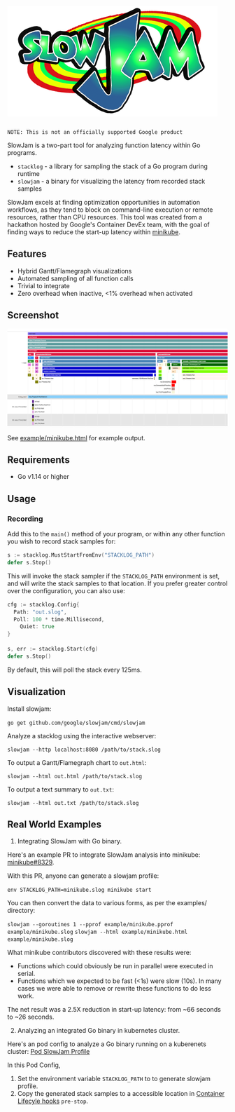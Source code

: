 # ![logo](docs/slowjam.png)

`NOTE: This is not an officially supported Google product`

SlowJam is a two-part tool for analyzing function latency within Go programs.

* `stacklog` - a library for sampling the stack of a Go program during runtime
* `slowjam` - a binary for visualizing the latency from recorded stack samples

SlowJam excels at finding optimization opportunities in automation workflows, as they tend to block on command-line execution or remote resources, rather than CPU resources. This tool was created from a hackathon hosted by Google's Container DevEx  team, with the goal of finding ways to reduce the start-up latency within [minikube](http://minikube.sigs.k8s.io/).

## Features

* Hybrid Gantt/Flamegraph visualizations
* Automated sampling of all function calls
* Trivial to integrate
* Zero overhead when inactive, <1% overhead when activated

## Screenshot

![screenshot](docs/screenshot.png)

See [example/minikube.html](example/minikube.html) for example output.

## Requirements

* Go v1.14 or higher

## Usage

### Recording

Add this to the `main()` method of your program, or within any other function you wish to record stack samples for:


```go
s := stacklog.MustStartFromEnv("STACKLOG_PATH")
defer s.Stop()
```

This will invoke the stack sampler if the `STACKLOG_PATH` environment is set, and will write the stack samples to that location. If you prefer greater control over the configuration, you can also use:

```go
cfg := stacklog.Config{
  Path: "out.slog",
  Poll: 100 * time.Millisecond,
	Quiet: true
}
  
s, err := stacklog.Start(cfg)
defer s.Stop()
```

By default, this will poll the stack every 125ms.

## Visualization

Install slowjam:

`go get github.com/google/slowjam/cmd/slowjam`

Analyze a stacklog using the interactive webserver:

```shell
slowjam --http localhost:8080 /path/to/stack.slog
```

To output a Gantt/Flamegraph chart to `out.html`:

```shell
slowjam --html out.html /path/to/stack.slog
```

To output a text summary to `out.txt`:

```shell
slowjam --html out.txt /path/to/stack.slog
```

## Real World Examples

1. Integrating SlowJam with Go binary.

Here's an example PR to integrate SlowJam analysis into minikube: [minikube#8329](https://github.com/kubernetes/minikube/pull/8329). 

With this PR, anyone can generate a slowjam profile:

`env STACKLOG_PATH=minikube.slog minikube start`

You can then convert the data to various forms, as per the examples/ directory:

`slowjam --goroutines 1 --pprof example/minikube.pprof example/minikube.slog`
`slowjam --html example/minikube.html example/minikube.slog`

What minikube contributors discovered with these results were:

* Functions which could obviously be run in parallel were executed in serial.
* Functions which we expected to be fast (<1s) were slow (10s). In many cases we were able to remove or rewrite these functions to do less work.

The net result was a 2.5X reduction in start-up latency: from ~66 seconds to ~26 seconds.

2. Analyzing an integrated Go binary in kubernetes cluster. 

Here's an pod config to analyze a Go binary running on a kuberenets cluster: [Pod SlowJam Profile](https://github.com/GoogleContainerTools/kaniko/blob/master/examples/pod-build-profile.yaml)

In this Pod Config, 
1. Set the environment variable `STACKLOG_PATH` to  to generate slowjam profile.
2. Copy the generated stack samples to a accessible location in [Container Lifecyle hooks](https://kubernetes.io/docs/tasks/configure-pod-container/attach-handler-lifecycle-event/#define-poststart-and-prestop-handlers) `pre-stop`.



